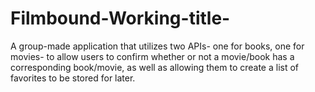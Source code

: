 # Filmbound-Working-title-
A group-made application that utilizes two APIs- one for books, one for movies- to allow users to confirm whether or not a movie/book has a corresponding book/movie, as well as allowing them to create a list of favorites to be stored for later.
